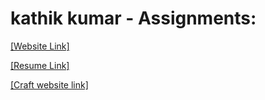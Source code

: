 # kathik kumar - Assignments:
[[Website Link]](https://nift-web-design.github.io/Karthik_Kumar/Assignment_1)


[[Resume Link]](https://nift-web-design.github.io/Karthik_Kumar/Assignment_2)


[[Craft website link]](https://nift-web-design.github.io/Karthik_Kumar/Assignment_3)
